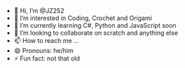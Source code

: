 - 👋 Hi, I’m @JZ252
- 👀 I’m interested in Coding, Crochet and Origami
- 🌱 I’m currently learning C#, Python and JavaScript soon
- 💞️ I’m looking to collaborate on scratch and anything else
- 📫 How to reach me ...
- 😄 Pronouns: he/him
- ⚡ Fun fact: not that old

<!---
JZ252/JZ252 is a ✨ special ✨ repository because its `README.md` (this file) appears on your GitHub profile.
You can click the Preview link to take a look at your changes.
--->
